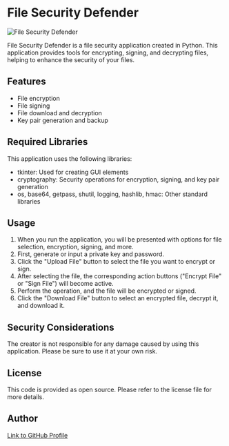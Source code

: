 # File Security Defender

![File Security Defender](https://github.com/koko1928/gakkou/assets/131319857/3b079435-cfd7-4111-95fb-247d6aa95af9)

File Security Defender is a file security application created in Python. This application provides tools for encrypting, signing, and decrypting files, helping to enhance the security of your files.

## Features

- File encryption
- File signing
- File download and decryption
- Key pair generation and backup

## Required Libraries

This application uses the following libraries:

- tkinter: Used for creating GUI elements
- cryptography: Security operations for encryption, signing, and key pair generation
- os, base64, getpass, shutil, logging, hashlib, hmac: Other standard libraries

## Usage

1. When you run the application, you will be presented with options for file selection, encryption, signing, and more.
2. First, generate or input a private key and password.
3. Click the "Upload File" button to select the file you want to encrypt or sign.
4. After selecting the file, the corresponding action buttons ("Encrypt File" or "Sign File") will become active.
5. Perform the operation, and the file will be encrypted or signed.
6. Click the "Download File" button to select an encrypted file, decrypt it, and download it.

## Security Considerations

The creator is not responsible for any damage caused by using this application. Please be sure to use it at your own risk.

## License

This code is provided as open source. Please refer to the license file for more details.

## Author

[Link to GitHub Profile](https://github.com/koko1928)
